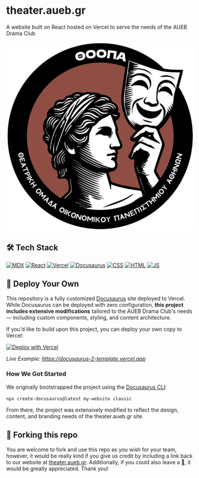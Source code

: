 # theater.aueb.gr
A website built on React hosted on Vercel to serve the needs of the AUEB Drama Club

![theater-aueb-cover](static/img/logo-512x512.png)

## 🛠️ Tech Stack
[![MDX](https://skillicons.dev/icons?i=md)](https://mdxjs.com/)
[![React](https://skillicons.dev/icons?i=react)](https://react.dev)
[![Vercel](https://skillicons.dev/icons?i=vercel)](https://vercel.com)
[![Docusaurus](https://skillicons.dev/icons?i=docusaurus)](https://docusaurus.io)
[![CSS](https://skillicons.dev/icons?i=css)](https://developer.mozilla.org/en-US/docs/Web/CSS)
[![HTML](https://skillicons.dev/icons?i=html)](https://developer.mozilla.org/en-US/docs/Web/HTML)
[![JS](https://skillicons.dev/icons?i=js)](https://developer.mozilla.org/en-US/docs/Web/JavaScript)

## 🚀 Deploy Your Own
This repository is a fully customized [Docusaurus](https://v2.docusaurus.io) site deployed to Vercel. While Docusaurus can be deployed with zero configuration, **this project includes extensive modifications** tailored to the AUEB Drama Club's needs — including custom components, styling, and content architecture.

If you'd like to build upon this project, you can deploy your own copy to Vercel:

[![Deploy with Vercel](https://vercel.com/button)](https://vercel.com/new/clone?repository-url=https://github.com/vercel/vercel/tree/main/docusaurus-2&template=docusaurus-2)

_Live Example: https://docusaurus-2-template.vercel.app_

### How We Got Started
We originally bootstrapped the project using the [Docusaurus CLI](https://v2.docusaurus.io/docs/installation#scaffold-project-website):

```shell
npx create-docusaurus@latest my-website classic
```

From there, the project was extensively modified to reflect the design, content, and branding needs of the theater.aueb.gr site.

## 🍴 Forking this repo
You are welcome to fork and use this repo as you wish for your team, however, it would be really kind if you give us credit by including a link back to our website at [theater.aueb.gr](https://docusaurus-2-theater-aueb.vercel.app). Additionally, if you could also leave a 🌟, it would be greatly appreciated. Thank you!
